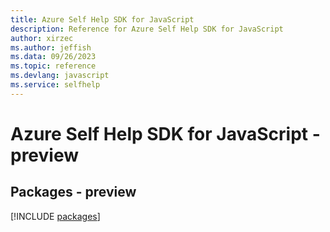 ```yaml
---
title: Azure Self Help SDK for JavaScript
description: Reference for Azure Self Help SDK for JavaScript
author: xirzec
ms.author: jeffish
ms.data: 09/26/2023
ms.topic: reference
ms.devlang: javascript
ms.service: selfhelp
---
```

# Azure Self Help SDK for JavaScript - preview
## Packages - preview
[!INCLUDE [packages](self-help-index.md)]